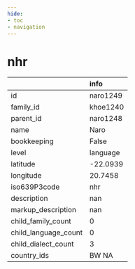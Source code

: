 ```yaml
---
hide:
- toc
- navigation
---
```

# nhr
|                      | info     |
|:---------------------|:---------|
| id                   | naro1249 |
| family_id            | khoe1240 |
| parent_id            | naro1248 |
| name                 | Naro     |
| bookkeeping          | False    |
| level                | language |
| latitude             | -22.0939 |
| longitude            | 20.7458  |
| iso639P3code         | nhr      |
| description          | nan      |
| markup_description   | nan      |
| child_family_count   | 0        |
| child_language_count | 0        |
| child_dialect_count  | 3        |
| country_ids          | BW NA    |